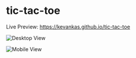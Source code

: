 # tic-tac-toe

Live Preview: https://kevankas.github.io/tic-tac-toe

![Desktop View](https://i.imgur.com/hbIvM8g.png)

![Mobile View](https://i.imgur.com/A9Uw4My.png)